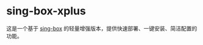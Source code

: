 # sing-box-xplus
这是一个基于 [sing-box](https://github.com/SagerNet/sing-box) 的轻量增强版本，提供快速部署、一键安装、简洁配置的功能。
